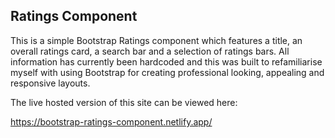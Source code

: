 ## Ratings Component

This is a simple Bootstrap Ratings component which features a title, an overall ratings card, a search bar and a selection of ratings bars. All information has currently been hardcoded and this was built to refamiliarise myself with using Bootstrap for creating professional looking, appealing and responsive layouts.

The live hosted version of this site can be viewed here:

https://bootstrap-ratings-component.netlify.app/